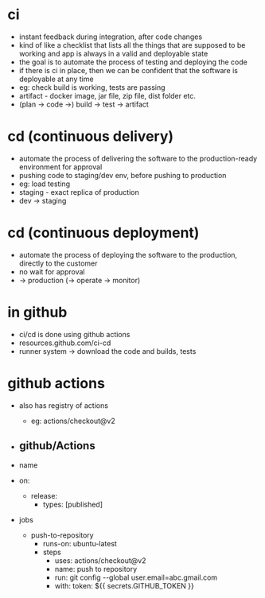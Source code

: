 # ci
- instant feedback during integration, after code changes
- kind of like a checklist that lists all the things that are supposed to be working and app is always in a valid and deployable state
- the goal is to automate the process of testing and deploying the code
- if there is ci in place, then we can be confident that the software is deployable at any time
- eg: check build is working, tests are passing
- artifact - docker image, jar file, zip file, dist folder etc.
- (plan -> code ->) build -> test -> artifact

# cd (continuous delivery)
- automate the process of delivering the software to the production-ready environment for approval
- pushing code to staging/dev env, before pushing to production
- eg: load testing
- staging - exact replica of production
- dev -> staging 

# cd (continuous deployment)
- automate the process of deploying the software to the production, directly to the customer
- no wait for approval
- -> production (-> operate -> monitor)

# in github
- ci/cd is done using github actions
- resources.github.com/ci-cd
- runner system -> download the code and builds, tests

# github actions

- also has registry of actions
  - eg: actions/checkout@v2

- github/Actions 
  - 
- name
- on:
  - release:
    - types: [published]
- jobs
  - push-to-repository
    - runs-on: ubuntu-latest
    - steps
      - uses: actions/checkout@v2
      - name: push to repository
      - run: git config --global user.email=abc.gmail.com
      - with:
          token: ${{ secrets.GITHUB_TOKEN }}
